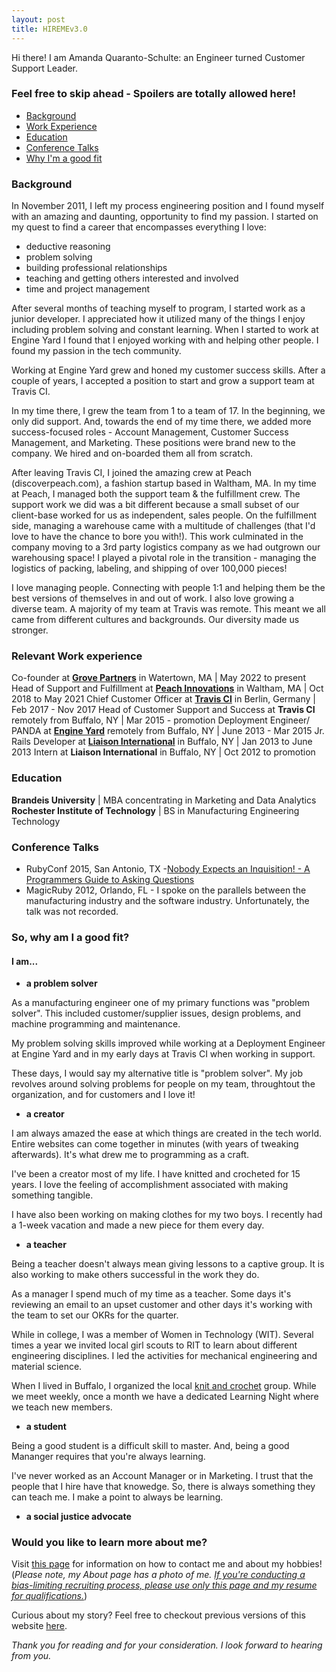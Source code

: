 ```yaml
---
layout: post
title: HIREMEv3.0
---
```


Hi there! I am Amanda Quaranto-Schulte: an Engineer turned Customer Support Leader.

### Feel free to skip ahead - Spoilers are totally allowed here!
* [Background](Background)
* [Work Experience](Relevant-Work-experience)
* [Education](Education)
* [Conference Talks](Conference-Talks)
* [Why I'm a good fit](I-am...)


### Background
In November 2011, I left my process engineering position and I found myself with an amazing and daunting, opportunity to find my passion. I started on my quest to find a career that encompasses everything I love:

* deductive reasoning
* problem solving
* building professional relationships
* teaching and getting others interested and involved  
* time and project management

After several months of teaching myself to program, I started work as a junior developer. I appreciated how it utilized many of the things I enjoy including problem solving and constant learning. When I started to work at Engine Yard I found that I enjoyed working with and helping other people. I found my passion in the tech community.

Working at Engine Yard grew and honed my customer success skills. After a couple of years, I accepted a position to start and grow a support team at Travis CI. 

In my time there, I grew the team from 1 to a team of 17. In the beginning, we only did support. And, towards the end of my time there, we added more success-focused roles - Account Management, Customer Success Management, and Marketing. These positions were brand new to the company. We hired and on-boarded them all from scratch.

After leaving Travis CI, I joined the amazing crew at Peach (discoverpeach.com), a fashion startup based in Waltham, MA. In my time at Peach, I managed both the support team & the fulfillment crew. The support work we did was a bit different because a small subset of our client-base worked for us as independent, sales people. On the fulfillment side, managing a warehouse came with a multitude of challenges (that I'd love to have the chance to bore you with!). This work culminated in the company moving to a 3rd party logistics company as we had outgrown our warehousing space! I played a pivotal role in the transition - managing the logistics of packing, labeling, and shipping of over 100,000 pieces! 

I love managing people. Connecting with people 1:1 and helping them be the best versions of themselves in and out of work. I also love growing a diverse team. A majority of my team at Travis was remote. This meant we all came from different cultures and backgrounds. Our diversity made us stronger. 

### Relevant Work experience

Co-founder at [**Grove Partners**](https://www.grovepartners.io/) in Watertown, MA | May 2022 to present
Head of Support and Fulfillment at [**Peach Innovations**](https://www.discoverpeach.com/) in Waltham, MA | Oct 2018 to May 2021
Chief Customer Officer at [**Travis CI**](https://www.travis-ci.com/) in Berlin, Germany | Feb 2017 - Nov 2017
Head of Customer Support and Success at **Travis CI** remotely from Buffalo, NY | Mar 2015 - promotion
Deployment Engineer/ PANDA at [**Engine Yard**](https://www.engineyard.com/) remotely from Buffalo, NY | June 2013 - Mar 2015
Jr. Rails Developer at [**Liaison International**](https://www.liaisonedu.com/) in Buffalo, NY | Jan 2013 to June 2013
Intern at **Liaison International** in Buffalo, NY | Oct 2012 to promotion

### Education

**Brandeis University** | MBA concentrating in Marketing and Data Analytics
**Rochester Institute of Technology** | BS in Manufacturing Engineering Technology 

### Conference Talks

* RubyConf 2015, San Antonio, TX -[Nobody Expects an Inquisition! - A Programmers Guide to Asking Questions](http://confreaks.tv/videos/rubyconf2015-nobody-expects-an-inquisition-a-programmer-s-guide-to-asking-questions)
* MagicRuby 2012, Orlando, FL - I spoke on the parallels between the manufacturing industry and the software industry. Unfortunately, the talk was not recorded. 

### So, why am I a good fit?
#### I am...

* **a problem solver**

As a manufacturing engineer one of my primary functions was "problem solver". This included customer/supplier issues, design problems, and machine programming and maintenance.

My problem solving skills improved while working at a Deployment Engineer at Engine Yard and in my early days at Travis CI when working in support.

These days, I would say my alternative title is "problem solver". My job revolves around solving problems for people on my team, throughtout the organization, and for customers and I love it!

* **a creator** 

I am always amazed the ease at which things are created in the tech world. Entire websites can come together in minutes (with years of tweaking afterwards). It's what drew me to programming as a craft. 

I've been a creator most of my life. I have knitted and crocheted for 15 years. I love the feeling of accomplishment associated with making something tangible.

I have also been working on making clothes for my two boys. I recently had a 1-week vacation and made a new piece for them every day. 

* **a teacher**

Being a teacher doesn't always mean giving lessons to a captive group. It is also working to make others successful in the work they do. 

As a manager I spend much of my time as a teacher. Some days it's reviewing an email to an upset customer and other days it's working with the team to set our OKRs for the quarter. 

While in college, I was a member of Women in Technology (WIT). Several times a year we invited local girl scouts to RIT to learn about different engineering disciplines. I led the activities for mechanical engineering and material science.

When I lived in Buffalo, I organized the local [knit and crochet](www.meetup.com/Buffalo-Knit-and-Crochet) group. While we meet weekly, once a month we have a dedicated Learning Night where we teach new members.

* **a student**

Being a good student is a difficult skill to master. And, being a good Mananger requires that you're always learning. 

I've never worked as an Account Manager or in Marketing. I trust that the people that I hire have that knowedge. So, there is always something they can teach me. I make a point to always be learning.

* **a social justice advocate**


### Would you like to learn more about me? 
Visit [this page](http://aquaranto.github.io/about.html) for information on how to contact me and about my hobbies! (*Please note, my About page has a photo of me. <u>If you're conducting a bias-limiting recruiting process, please use only this page and my resume for qualifications.</u>*)

Curious about my story? Feel free to checkout previous versions of this website [here](https://aquaranto.github.io/).


*Thank you for reading and for your consideration. I look forward to hearing from you.*
